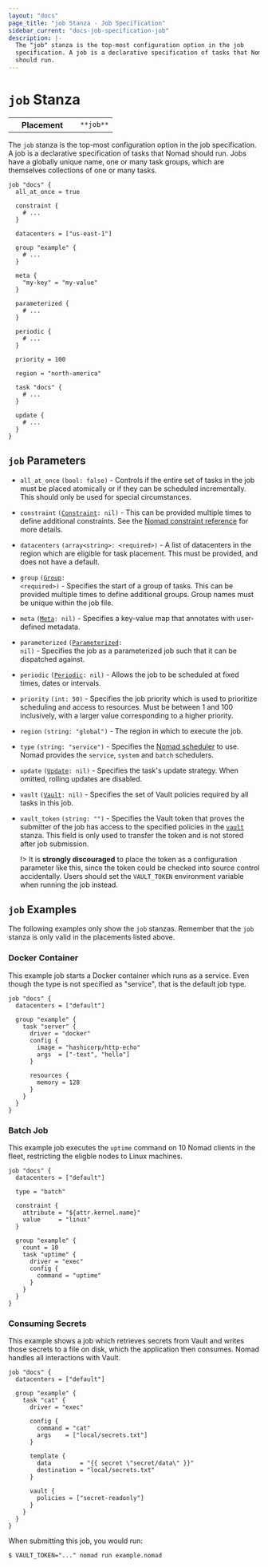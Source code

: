 ```yaml
---
layout: "docs"
page_title: "job Stanza - Job Specification"
sidebar_current: "docs-job-specification-job"
description: |-
  The "job" stanza is the top-most configuration option in the job
  specification. A job is a declarative specification of tasks that Nomad
  should run.
---
```


# `job` Stanza

<table class="table table-bordered table-striped">
  <tr>
    <th width="120">Placement</th>
    <td>
      <code>**job**</code>
    </td>
  </tr>
</table>

The `job` stanza is the top-most configuration option in the job specification.
A job is a declarative specification of tasks that Nomad should run. Jobs have a
globally unique name, one or many task groups, which are themselves collections
of one or many tasks.

```hcl
job "docs" {
  all_at_once = true

  constraint {
    # ...
  }

  datacenters = ["us-east-1"]

  group "example" {
    # ...
  }

  meta {
    "my-key" = "my-value"
  }

  parameterized {
    # ...
  }

  periodic {
    # ...
  }

  priority = 100

  region = "north-america"

  task "docs" {
    # ...
  }

  update {
    # ...
  }
}
```

## `job` Parameters

- `all_at_once` `(bool: false)` - Controls if the entire set of tasks in the job
  must be placed atomically or if they can be scheduled incrementally. This
  should only be used for special circumstances.

- `constraint` <code>([Constraint][constraint]: nil)</code> -
  This can be provided multiple times to define additional constraints. See the
  [Nomad constraint reference](/docs/job-specification/constraint.html) for more
  details.

- `datacenters` `(array<string>: <required>)` - A list of datacenters in the region which are eligible
  for task placement. This must be provided, and does not have a default.

- `group` <code>([Group][group]: \<required\>)</code> - Specifies the start of a
  group of tasks. This can be provided multiple times to define additional
  groups. Group names must be unique within the job file.

- `meta` <code>([Meta][]: nil)</code> - Specifies a key-value map that annotates
  with user-defined metadata.

- `parameterized` <code>([Parameterized][parameterized]: nil)</code> - Specifies
  the job as a parameterized job such that it can be dispatched against.

- `periodic` <code>([Periodic][]: nil)</code> - Allows the job to be scheduled
  at fixed times, dates or intervals.

- `priority` `(int: 50)` - Specifies the job priority which is used to
  prioritize scheduling and access to resources. Must be between 1 and 100
  inclusively, with a larger value corresponding to a higher priority.

- `region` `(string: "global")` - The region in which to execute the job.

- `type` `(string: "service")` - Specifies the  [Nomad scheduler][scheduler] to
  use. Nomad provides the `service`, `system` and `batch` schedulers.

- `update` <code>([Update][update]: nil)</code> - Specifies the task's update
  strategy. When omitted, rolling updates are disabled.

- `vault` <code>([Vault][]: nil)</code> - Specifies the set of Vault policies
  required by all tasks in this job.

- `vault_token` `(string: "")` - Specifies the Vault token that proves the
  submitter of the job has access to the specified policies in the
  [`vault`][vault] stanza. This field is only used to transfer the token and is
  not stored after job submission.

    !> It is **strongly discouraged** to place the token as a configuration
    parameter like this, since the token could be checked into source control
    accidentally. Users should set the `VAULT_TOKEN` environment variable when
    running the job instead.

## `job` Examples

The following examples only show the `job` stanzas. Remember that the
`job` stanza is only valid in the placements listed above.

### Docker Container

This example job starts a Docker container which runs as a service. Even though
the type is not specified as "service", that is the default job type.

```hcl
job "docs" {
  datacenters = ["default"]

  group "example" {
    task "server" {
      driver = "docker"
      config {
        image = "hashicorp/http-echo"
        args  = ["-text", "hello"]
      }

      resources {
        memory = 128
      }
    }
  }
}
```

### Batch Job

This example job executes the `uptime` command on 10 Nomad clients in the fleet,
restricting the eligble nodes to Linux machines.

```hcl
job "docs" {
  datacenters = ["default"]

  type = "batch"

  constraint {
    attribute = "${attr.kernel.name}"
    value     = "linux"
  }

  group "example" {
    count = 10
    task "uptime" {
      driver = "exec"
      config {
        command = "uptime"
      }
    }
  }
}
```

### Consuming Secrets

This example shows a job which retrieves secrets from Vault and writes those
secrets to a file on disk, which the application then consumes. Nomad handles
all interactions with Vault.

```hcl
job "docs" {
  datacenters = ["default"]

  group "example" {
    task "cat" {
      driver = "exec"

      config {
        command = "cat"
        args    = ["local/secrets.txt"]
      }

      template {
        data        = "{{ secret \"secret/data\" }}"
        destination = "local/secrets.txt"
      }

      vault {
        policies = ["secret-readonly"]
      }
    }
  }
}
```

When submitting this job, you would run:

```
$ VAULT_TOKEN="..." nomad run example.nomad
```

[constraint]: /docs/job-specification/constraint.html "Nomad constraint Job Specification"
[group]: /docs/job-specification/group.html "Nomad group Job Specification"
[meta]: /docs/job-specification/meta.html "Nomad meta Job Specification"
[parameterized]: /docs/job-specification/parameterized.html "Nomad parameterized Job Specification"
[periodic]: /docs/job-specification/periodic.html "Nomad periodic Job Specification"
[task]: /docs/job-specification/task.html "Nomad task Job Specification"
[update]: /docs/job-specification/update.html "Nomad update Job Specification"
[vault]: /docs/job-specification/vault.html "Nomad vault Job Specification"
[scheduler]: /docs/runtime/schedulers.html "Nomad Scheduler Types"
